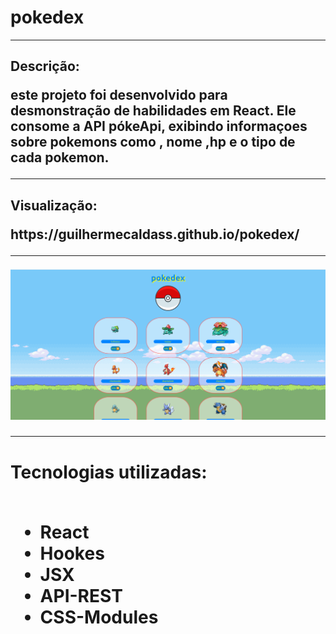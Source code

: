 # pokedex
<hr>

<h2>Descrição:
<p>este projeto foi desenvolvido para desmonstração de habilidades em React. Ele consome a API pókeApi, exibindo informaçoes sobre pokemons como , nome ,hp e o tipo de cada pokemon.

<hr>
<h2>Visualização:
<p> https://guilhermecaldass.github.io/pokedex/
<hr>
<img src ="my-app/src/imgs/capaproj.png" alt="foto-do-projeto">
<hr>
<h1>Tecnologias utilizadas:


<ul>
<br>

<li>React
<li>Hookes
<li>JSX
<li>API-REST
<li>CSS-Modules
<ul>
